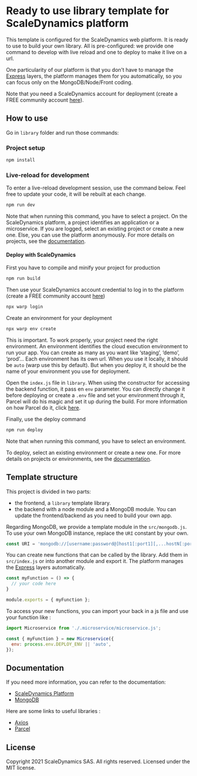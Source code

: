 # Ready to use library template for ScaleDynamics platform

This template is configured for the ScaleDynamics web platform. It is ready to use to build your own library. All is pre-configured: we provide one command to develop with live reload and one to deploy to make it live on a url.

One particularity of our platform is that you don’t have to manage the [Express](https://expressjs.com/) layers, the platform manages them for you automatically, so you can focus only on the MongoDB/Node/Front coding.

Note that you need a ScaleDynamics account for deployment (create a FREE community account [here](https://console.scaledynamics.com/auth/signup/)).


## How to use

Go in `library` folder and run those commands:

### Project setup

```sh
npm install
```


### Live-reload for development

To enter a live-reload development session, use the command below. Feel free to update your code, it will be rebuilt at each change.


```sh
npm run dev
```

Note that when running this command, you have to select a project. On the ScaleDynamics platform, a project identifies an application or a microservice. If you are logged, select an existing project or create a new one. Else, you can use the platform anonymously. For more details on projects, see the [documentation](https://docs.scaledynamics.com).

#### Deploy with ScaleDynamics

First you have to compile and minify your project for production

```sh
npm run build
```

Then use your ScaleDynamics account credential to log in to the platform (create a FREE community account [here](https://console.scaledynamics.com/auth/signup/))

```sh
npx warp login
```

Create an environment for your deployment

```sh
npx warp env create
```

This is important. To work properly, your project need the right environment. An environment identifies the cloud execution environment to run your app. You can create as many as you want like ‘staging’, ‘demo’, ‘prod’... Each environment has its own url. When you use it locally, it should be `auto` (warp use this by default). But when you deploy it, it should be the name of your environment you use for deployment. 

Open the `index.js` file in `library`. When using the constructor for accessing the backend function, it pass en `env` parameter. You can directly change it before deploying or create a `.env` file and set your environment through it, Parcel will do his magic and set it up during the build. For more information on how Parcel do it, click [here](https://en.parceljs.org/env.html#%F0%9F%8C%B3-environment-variables).

Finally, use the deploy command

```sh
npm run deploy
```

Note that when running this command, you have to select an environment. 

To deploy, select an existing environment or create a new one. For more details on projects or environments, see the [documentation](https://docs.scaledynamics.com).

## Template structure

This project is divided in two parts:
  - the frontend, a `library` template library.
  - the backend with a node module and a MongoDB module. You can update the frontend/backend as you need to build your own app.

Regarding MongoDB, we provide a template module  in the `src/mongodb.js`. To use your own MongoDB instance, replace the `URI` constant by your own.

```js
const URI = 'mongodb://[username:password@]host1[:port1][,...hostN[:portN]][/[defaultauthdb][?options]]';
```


You can create new functions that can be called by the library. Add them in `src/index.js` or into another module and export it. The platform manages the [Express](https://expressjs.com/) layers automatically.


```js
const myFunction = () => {
  // your code here
}

module.exports = { myFunction };
```

To access your new functions, you can import your back in a js file and use your function like :

```js
import Microservice from './.microservice/microservice.js';

const { myFunction } = new Microservice({
  env: process.env.DEPLOY_ENV || 'auto',
});
```
## Documentation

If you need more information, you can refer to the documentation:
  - [ScaleDynamics Platform](https://docs.scaledynamics.com/docs/frameworks)
  - [MongoDB](https://docs.mongodb.com/guides/)

Here are some links to useful libraries :
  - [Axios](https://github.com/axios/axios)
  - [Parcel](https://parceljs.org/)


## License

Copyright 2021 ScaleDynamics SAS. All rights reserved.
Licensed under the MIT license.